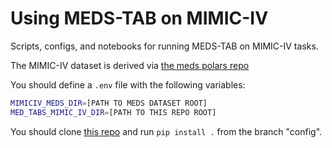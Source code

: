 # Using MEDS-TAB on MIMIC-IV

Scripts, configs, and notebooks for running MEDS-TAB on MIMIC-IV tasks.

The MIMIC-IV dataset is derived via [the meds polars repo](https://github.com/mmcdermott/MEDS_polars_functions/blob/f979ea46416b9b8f307eedac9efaf31146b746d8/MIMIC-IV_Example/joint_script.sh)

You should define a `.env` file with the following variables:

```bash
MIMICIV_MEDS_DIR=[PATH TO MEDS DATASET ROOT]
MED_TABS_MIMIC_IV_DIR=[PATH TO THIS REPO ROOT]
```

You should clone [this repo](https://github.com/mmcdermott/MEDS_Tabular_AutoML/) and run `pip install .` from
the branch "config".
